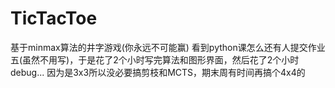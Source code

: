 # TicTacToe
基于minmax算法的井字游戏(你永远不可能赢)
看到python课怎么还有人提交作业五(虽然不用写)，于是花了2个小时写完算法和图形界面，然后花了2个小时debug...
因为是3x3所以没必要搞剪枝和MCTS，期末周有时间再搞个4x4的
